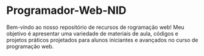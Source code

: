 # Programador-Web-NID
Bem-vindo ao nosso repositório de recursos de rogramação web! Meu objetivo é apresentar uma variedade de materiais de aula, códigos e projetos práticos projetados para alunos iniciantes e avançados no curso de programação web. 
